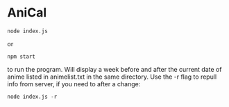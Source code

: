 AniCal
======

    node index.js
or

    npm start
to run the program. Will display a week before and after the current date of
anime listed in animelist.txt in the same directory.
Use the -r flag to repull info from server, if you need to after a change:

    node index.js -r

